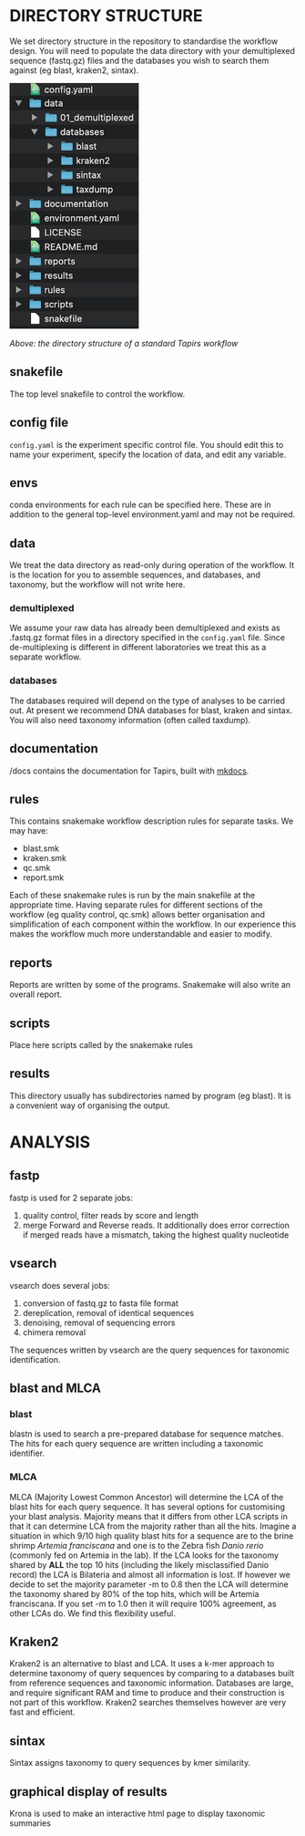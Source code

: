 # DIRECTORY STRUCTURE

We set directory structure in the repository to standardise the workflow design. You will need to populate the data directory with your demultiplexed sequence (fastq.gz) files and the databases you wish to search them against (eg blast, kraken2, sintax).

![Directory Structure](../images/dir_structure.png)

*Above: the directory structure of a standard Tapirs workflow*
## snakefile
The top level snakefile to control the workflow.
## config file
`config.yaml` is the experiment specific control file. You should edit this to name your experiment, specify the location of data, and edit any variable.
## envs
conda environments for each rule can be specified here. These are in addition to the general top-level environment.yaml and may not be required.
## data
We treat the data directory as read-only during operation of the workflow. It is the location for you to assemble sequences, and databases, and taxonomy, but the workflow will not write here.
### demultiplexed
We assume your raw data has already been demultiplexed and exists as .fastq.gz format files in a directory specified in the `config.yaml` file. Since de-multiplexing is different in different laboratories we treat this as a separate workflow.
### databases
The databases required will depend on the type of analyses to be carried out. At present we recommend DNA databases for blast, kraken and sintax. You will also need taxonomy information (often called taxdump).
## documentation
/docs contains the documentation for Tapirs, built with [mkdocs](https://www.mkdocs.org/).
## rules
This contains snakemake workflow description rules for separate tasks. We may have:

- blast.smk
- kraken.smk
- qc.smk
- report.smk

Each of these snakemake rules is run by the main snakefile at the appropriate time. Having separate rules for different sections of the workflow (eg quality control, qc.smk) allows better organisation and simplification of each component within the workflow. In our experience this makes the workflow much more understandable and easier to modify.
## reports
Reports are written by some of the programs. Snakemake will also write an overall  report.
## scripts
Place here scripts called by the snakemake rules
## results
This directory usually has subdirectories named by program (eg blast). It is a convenient way of organising the output.

# ANALYSIS
## fastp
fastp is used for 2 separate jobs:

1. quality control, filter reads by score and length
2. merge Forward and Reverse reads. It additionally does error correction if merged reads have a mismatch, taking the highest quality nucleotide

## vsearch
vsearch does several jobs:

1. conversion of fastq.gz to fasta file format
2. dereplication, removal of identical sequences
3. denoising, removal of sequencing errors
4. chimera removal

The sequences written by vsearch are the query sequences for taxonomic identification.

## blast and MLCA
### blast
blastn is used to search a pre-prepared database for sequence matches. The hits for each query sequence are written including a taxonomic identifier.

### MLCA
MLCA (Majority Lowest Common Ancestor) will determine the LCA of the blast hits for each query sequence. It has several options for customising your blast analysis. Majority means that it differs from other LCA scripts in that it can determine LCA from the majority rather than all the hits. Imagine a situation in which 9/10 high quality blast hits for a sequence are to the brine shrimp _Artemia franciscana_ and one is to the Zebra fish _Danio rerio_ (commonly fed on Artemia in the lab). If the LCA looks for the taxonomy shared by **ALL** the top 10 hits (including the likely misclassified Danio record) the LCA is Bilateria and almost all information is lost. If however we decide to set the majority parameter -m to 0.8 then the LCA will determine the taxonomy shared by 80% of the top hits, which will be Artemia franciscana. If you set -m to 1.0 then it will require 100% agreement, as other LCAs do. We find this flexibility useful.

## Kraken2
Kraken2 is an alternative to blast and LCA. It uses a k-mer approach to determine taxonomy of query sequences by comparing to a databases built from reference sequences and taxonomic information. Databases are large, and require significant RAM and time to produce and their construction is not part of this workflow. Kraken2 searches themselves however are very fast and efficient.

## sintax
Sintax assigns taxonomy to query sequences by kmer similarity.

## graphical display of results
Krona is used to make an interactive html page to display taxonomic summaries
